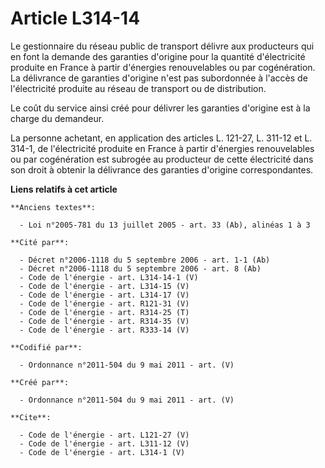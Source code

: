 # Article L314-14

Le gestionnaire du réseau public de transport délivre aux producteurs qui en font la demande des garanties d'origine pour la
quantité d'électricité produite en France à partir d'énergies renouvelables ou par cogénération. La délivrance de garanties
d'origine n'est pas subordonnée à l'accès de l'électricité produite au réseau de transport ou de distribution. 

Le coût du service ainsi créé pour délivrer les garanties d'origine est à la charge du demandeur. 

La personne achetant, en application des articles L. 121-27, L. 311-12 et L. 314-1, de l'électricité produite en France à
partir d'énergies renouvelables ou par cogénération est subrogée au producteur de cette électricité dans son droit à obtenir
la délivrance des garanties d'origine correspondantes.

**Liens relatifs à cet article**

	**Anciens textes**:

	  - Loi n°2005-781 du 13 juillet 2005 - art. 33 (Ab), alinéas 1 à 3

	**Cité par**:

	  - Décret n°2006-1118 du 5 septembre 2006 - art. 1-1 (Ab)
	  - Décret n°2006-1118 du 5 septembre 2006 - art. 8 (Ab)
	  - Code de l'énergie - art. L314-14-1 (V)
	  - Code de l'énergie - art. L314-15 (V)
	  - Code de l'énergie - art. L314-17 (V)
	  - Code de l'énergie - art. R121-31 (V)
	  - Code de l'énergie - art. R314-25 (T)
	  - Code de l'énergie - art. R314-35 (V)
	  - Code de l'énergie - art. R333-14 (V)

	**Codifié par**:

	  - Ordonnance n°2011-504 du 9 mai 2011 - art. (V)

	**Créé par**:

	  - Ordonnance n°2011-504 du 9 mai 2011 - art. (V)

	**Cite**:

	  - Code de l'énergie - art. L121-27 (V)
	  - Code de l'énergie - art. L311-12 (V)
	  - Code de l'énergie - art. L314-1 (V)
